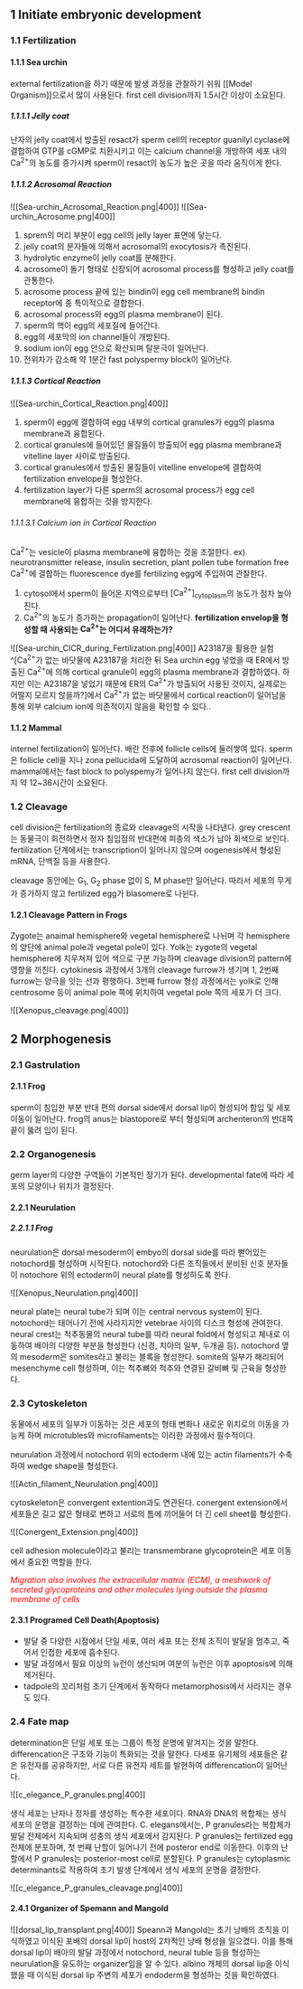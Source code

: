 ## 1 Initiate embryonic development
### 1.1 Fertilization
#### 1.1.1 Sea urchin
external fertilization을 하기 때문에 발생 과정을 관찰하기 쉬워 [[Model Organism]]으로서 많이 사용된다.
first cell division까지 1.5시간 이상이 소요된다.
##### 1.1.1.1 Jelly coat
난자의 jelly coat에서 방출된 resact가 sperm cell의 receptor guanilyl cyclase에 결합하여 GTP를 cGMP로 치환시키고 이는 calcium channel을 개방하여 세포 내의 $\mathrm{Ca^{2+}}$의 농도를 증가시켜 sperm이 resact의 농도가 높은 곳을 따라 움직이게 한다.
##### 1.1.1.2 Acrosomal Reaction
![[Sea-urchin_Acrosomal_Reaction.png|400]]
![[Sea-urchin_Acrosome.png|400]]
1. sprem의 머리 부분이 egg cell의 jelly layer 표면에 닿는다.
2. jelly coat의 분자들에 의해서 acrosomal의 exocytosis가 촉진된다.
3. hydrolytic enzyme이 jelly coat를 분해한다.
4. acrosome이 돌기 형태로 신장되어 acrosomal process를 형성하고 jelly coat를 관통한다.
5. acrosome process 끝에 있는 bindin이 egg cell membrane의 bindin receptor에 종 특이적으로 결합한다.
6. acrosomal process와 egg의 plasma membrane이 된다.
7. sperm의 핵이 egg의 세포질에 들어간다.
8. egg의 세포막의 ion channel들이 개방된다.
9. sodium ion이 egg 안으로 확산되며 탈분극이 일어난다.
10. 전위차가 감소해 약 1분간 fast polyspermy block이 일어난다.
##### 1.1.1.3 Cortical Reaction
![[Sea-urchin_Cortical_Reaction.png|400]]
1. sperm이 egg에 결합하여 egg 내부의 cortical granules가 egg의 plasma membrane과 융합된다.
2. cortical granules에 들어있던 물질들이 방출되어 egg plasma membrane과 vitelline layer 사이로 방출된다.
3. cortical granules에서 방출된 물질들이 vitelline envelope에 결합하여 fertilization envelope을 형성한다.
4. fertilization layer가 다른 sperm의 acrosomal process가 egg cell membrane에 융합하는 것을 방지한다.
###### 1.1.1.3.1 Calcium ion in Cortical Reaction
$\mathrm{Ca^{2+}}$는 vesicle이 plasma membrane에 융합하는 것을 조절한다.
	ex) neurotransmitter release, insulin secretion, plant pollen tube formation
free $\mathrm{Ca^{2+}}$에 결합하는 fluorescence dye를 fertilizing egg에 주입하여 관찰한다.
1. cytosol에서 sperm이 들어온 지역으로부터 $\mathrm{[Ca^{2+}]_{cytoplasm}}$의 농도가 점차 높아진다.
2. $\mathrm{Ca^{2+}}$의 농도가 증가하는 propagation이 일어난다.
**fertilization envelop을 형성할 때 사용되는 $\mathrm{Ca^{2+}}$는 어디서 유래하는가?**

![[Sea-urchin_CICR_during_Fertilization.png|400]]
A23187을 활용한 실험^[$\mathrm{Ca^{2+}}$가 없는 바닷물에 A23187을 처리한 뒤 Sea urchin egg 넣었을 때 ER에서 방출된 $\mathrm{Ca^{2+}}$에 의해 cortical granule이 egg의 plasma membrane과 결합하였다. 하지만 이는 A23187을 넣었기 때문에 ER의 $\mathrm{Ca^{2+}}$가 방출되어 사용된 것이지, 실제로는 어떨지 모르지 않을까?]에서 $\mathrm{Ca^{{2+}}}$가 없는 바닷물에서 cortical reaction이 일어남을 통해 외부 calcium ion에 의존적이지 않음을 확인할 수 있다..
#### 1.1.2 Mammal
internel fertilization이 일어난다.
배란 전후에 follicle cells에 둘러쌓여 있다.
sperm은 follicle cell을 지나 zona pellucida에 도달하여 acrosomal reaction이 일어난다.
mammal에서는 fast block to polyspemy가 일어나지 않는다.
first cell division까지 약 12~36시간이 소요된다.
### 1.2 Cleavage
cell division은 fertilization의 종료와 cleavage의 시작을 나타낸다.
grey crescent는 동물극이 회전하면서 정자 침입점의 반대편에 피층의 색소가 남아 회색으로 보인다.
fertilization 단계에서는  transcription이 일어나지 않으며 oogenesis에서 형성된  mRNA, 단백질 등을 사용한다.

cleavage 동안에는 $\mathrm{G_{1}}$, $\mathrm{G_{2}}$ phase 없이 S, M phase만 일어난다.
따라서 세포의 무게가 증가하지 않고 fertilized egg가 blasomere로 나뉜다.
#### 1.2.1 Cleavage Pattern in Frogs
Zygote는 anaimal hemisphere와 vegetal hemisphere로 나뉘며 각 hemisphere의 양단에 animal pole과 vegetal pole이 있다. Yolk는 zygote의 vegetal hemisphere에 치우쳐져 있어 색으로 구분 가능하며 cleavage division의 pattern에 영향을 끼친다. cytokinesis 과정에서 3개의 cleavage furrow가 생기며 1, 2번째 furrow는 양극을 잇는 선과 평행하다. 3번째 furrow 형성 과정에서는 yolk로 인해 centrosome 등이 animal pole 쪽에 위치하여 vegetal pole 쪽의 세포가 더 크다.

![[Xenopus_cleavage.png|400]]
## 2 Morphogenesis
### 2.1 Gastrulation
#### 2.1.1 Frog
sperm이 침입한 부분 반대 편의 dorsal side에서 dorsal lip이 형성되어 함입 및 세포 이동이 일어난다. frog의 anus는 blastopore로 부터 형성되며 archenteron의 반대쪽 끝이 뚫려 입이 된다.
### 2.2 Organogenesis
germ layer의 다양한 구역들이 기본적인 장기가 된다.
developmental fate에 따라 세포의 모양이나 위치가 결정된다.
#### 2.2.1 Neurulation
##### 2.2.1.1 Frog
neurulation은 dorsal mesoderm이 embyo의 dorsal side를 따라 뻗어있는 notochord를 형성하며 시작된다.
notochord와 다른 조직들에서 분비된 신호 분자들이 notochore 위의 ectoderm이 neural plate를 형성하도록 한다.

![[Xenopus_Neurulation.png|400]]

neural plate는 neural tube가 되며 이는 central nervous system이 된다.
notochord는 태어나기 전에 사라지지만 vetebrae 사이의 디스크 형성에 관여한다.
neural crest는 척추동물의 neural tube를 따라 neural fold에서 형성되고 체내로 이동하여 배아의 다양한 부분을 형성한다 (신경, 치아의 일부, 두개골 등).
notochord 옆의 mesoderm은 somites라고 불리는 블록을 형성한다.
somite의 일부가 해리되어 mesenchyme cell 형성하며, 이는 척추뼈와 척추와 연결된 갈비뼈 및 근육을 형성한다.
### 2.3 Cytoskeleton
동물에서 세포의 일부가 이동하는 것은 세포의 형태 변화나 새로운 위치로의 이동을 가능케 하며 microtubles와 microfilaments는 이러한 과정에서 필수적이다.

neurulation 과정에서 notochord 위의 ectoderm 내에 있는 actin filaments가 수축하여 wedge shape을 형성한다.

![[Actin_filament_Neurulation.png|400]]

cytoskeleton은 convergent extention과도 연관된다. conergent extension에서 세포들은 길고 얇은 형태로 변하고 서로의 틈에 끼어들어 더 긴 cell sheet를 형성한다.

![[Conergent_Extension.png|400]]

cell adhesion molecule이라고 불리는 transmembrane glycoprotein은 세포 이동에서 중요한 역할을 한다.

<font color="#ff0000">*Migration also involves the extracellular matrix (ECM), a meshwork of secreted glycoproteins and other molecules lying outside the plasma membrane of cells*</font>
#### 2.3.1 Programed Cell Death(Apoptosis)
- 발달 중 다양한 시점에서 단일 세포, 여러 세포 또는 전체 조직이 발달을 멈추고, 죽어서 인접한 세포에 흡수된다.
- 발달 과정에서 필요 이상의 뉴런이 생산되며 여분의 뉴런은 이후 apoptosis에 의해 제거된다.
- tadpole의 꼬리처럼 초기 단계에서 동작하다 metamorphosis에서 사라지는 경우도 있다.
### 2.4 Fate map
determination은 단일 세포 또는 그룹이 특정 운명에 맡겨지는 것을 말한다.
differencation은  구조와 기능이 특화되는 것을 말한다.
다세포 유기체의 세포들은 같은 유전자를 공유하지만, 서로 다른 유전자 세트를 발현하여 differencation이 일어난다.

![[c_elegance_P_granules.png|400]]

생식 세포는 난자나 정자를 생성하는 특수한 세포이다.
RNA와 DNA의 복합체는 생식 세포의 운명을 결정하는 데에 관여한다.
C. elegans에서는, P granules라는 복합체가 발달 전체에서 지속되며 성충의 생식 세포에서 감지된다.
P granules는 fertilized egg 전체에 분포하며, 첫 번째 난할이 일어나기 전에 posteror end로 이동한다.
이후의 난할에서 P granules는 posterior-most cell로 분할된다.
P granules는 cytoplasmic determinants로 작용하여 초기 발생 단계에서 생식 세포의 운명을 결정한다.

![[c_elegance_P_granules_cleavage.png|400]]

#### 2.4.1 Organizer of Spemann and Mangold

![[dorsal_lip_transplant.png|400]]
Speann과 Mangold는 초기 낭배의 조직을 이식하였고 이식된 포배의 dorsal lip이 host의 2차적인 낭배 형성을 일으켰다.
이를 통해 dorsal lip이 배아의 발달 과정에서 notochord, neural tuble 등을 형성하는 neurulation을 유도하는 organizer임을 알 수 있다.
albino 개체의 dorsal lip을 이식했을 때 이식된 dorsal lip 주변의 세포가 endoderm을 형성하는 것을 확인하였다.
